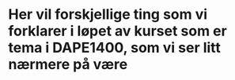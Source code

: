 # Her vil forskjellige ting som vi forklarer i løpet av kurset som er tema i  DAPE1400, som vi ser litt nærmere på være